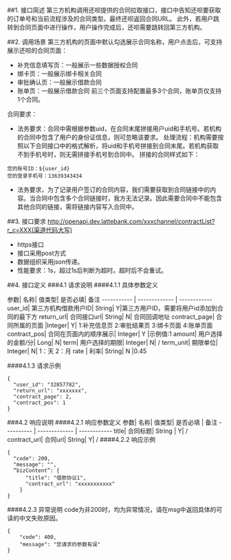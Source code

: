 ##1. 接口简述
第三方机构调用还呗提供的合同拉取接口，接口中告知还呗要获取的订单号和当前流程涉及的合同类型。最终还呗返回合同URL。 此外，若用户跳转到合同页面中进行操作，用户操作完成后，还呗需要跳转回第三方机构。

##2. 调用场景
 第三方机构的页面中默认勾选展示合同名称，用户点击后，可支持展示还呗的合同页面：

* 补充信息填写页：一般展示一些数据授权合同
* 绑卡页：一般展示绑卡相关合同
* 审批确认页：一般展示借款合同
* 账单页：一般展示借款合同 前三个页面支持配置最多3个合同，账单页仅支持1个合同。

合同要求：

* 法务要求：合同中需根据参数uid，在合同末尾拼接用户uid和手机号。若机构的合同中包含了用户的身份证信息，则可忽略该要求。 处理流程：机构需要按照以下合同接口中的格式解析，将uid和手机号拼接到合同末尾。若机构获取不到手机号时，则无需拼接手机号到合同中。 拼接的合同样式如下：
```
您的账号ID：${user_id}
您的登录手机号：13639343434
```
* 法务要求，为了记录用户签订的合同内容，我们需要获取到合同链接中的内容。当合同中包含多个合同链接时，我方无法记录。因此需要合同中不能包含其他合同的链接，需将链接内容写入合同中。

##3. 接口要求
http://openapi.dev.lattebank.com/xxxchannel/contractList?r_c=XXX(渠道代码大写)

* https接口
* 接口采用post方式
* 数据组织采用json传递。
* 性能要求：1s，超过1s后判断为超时。超时后不会重试。

##4. 接口定义
###4.1 请求说明
####4.1.1 具体参数定义

参数|  名称|  值类型| 是否必填|  备注
----------- | ------------- | ------------
user_id| 第三方机构借款用户ID|  String|  Y|第三方用户ID，需要将用户id添加到合同的最下方
return_url|  合同接口url| String|  N| 合同回调地址
contract_page| 合同所属的页面 |Integer| Y| 1:补充信息页 2:审批结果页 3:绑卡页面 4:账单页面
contract_pos|  合同在页面内的顺序展示| Integer| Y |示例值:1
amount|  用户选择的金额/分| Long|  N| 
term|  用户选择的期限| Integer| N| /
term_unit| 期限单位|  Integer| N| 1：天 2：月
rate | 利率|  String|  N |0.45

####4.1.3 请求示例
```
{
  "user_id": "32857782",
  "return_url": "xxxxxxx",
  "contract_page": 2,
  "contract_pos": 1
}
```
###4.2 响应说明
####4.2.1 响应参数定义
参数|  名称|  值类型| 是否必填 | 备注
---------- | ------------- | ------------
title| 合同标题|  String | Y| /
contract_url|  合同url| String|  Y| /
####4.2.2 响应示例
```
{
  "code": 200,
  "message": "",
  “bizContent”: {
      "title": "借款协议1",
      "contract_url": "xxxxxxxxxxx"
    }
}
```
####4.2.3 异常说明
code为非200时，均为异常情况，请在msg中返回具体的可读的中文失败原因。
```
{
    "code": 400,
    "message": "您请求的参数有误"
}
```



